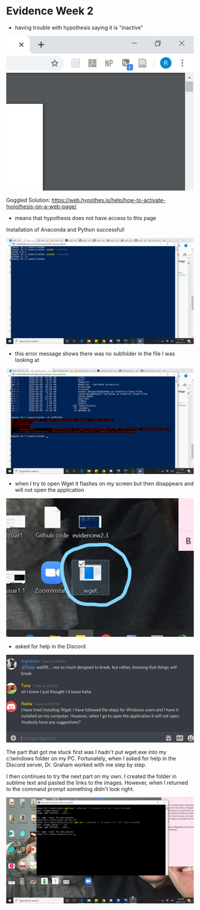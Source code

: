 # Evidence Week 2

- having trouble with hypothesis saying it is "inactive"

![image i just uploaded](issuew2.png)

Goggled Solution: https://web.hypothes.is/help/how-to-activate-hypothesis-on-a-web-page/
- means that hypothesis does not have access to this page

Installation of Anaconda and Python successful!

![image i just uploaded](evidencew2.2.png)

- this error message shows there was no subfolder in the file I was looking at

![image i just uploaded](evidencew2.3.png)

- when I try to open Wget it flashes on my screen but then disappears and will not open the application

![image i just uploaded](issuew2.2.jpg)

- asked for help in the Discord

![image i just uploaded](issuew2.3.png)

The part that got me stuck first was I hadn't put wget.exe into my c:\windows folder on my PC. Fortunately, when I asked for help in the Discord server, Dr. Graham worked with me step by step.



I then continues to try the next part on my own. I created the folder in sublime text and pasted the links to the images. However, when I returned to the command prompt something didn't look right.

![image i just uploaded](wget6.png)
